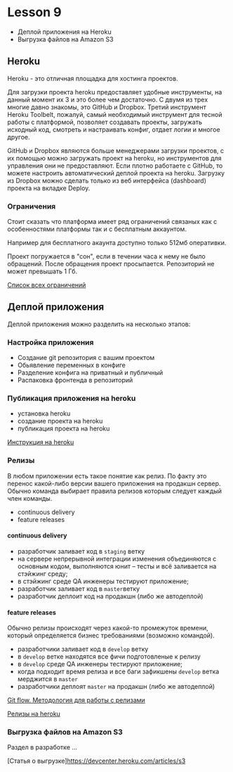 # Lesson 9

- Деплой приложения на Heroku 
- Выгрузка файлов на Amazon S3 

## Heroku

Heroku - это отличная площадка для хостинга проектов.

Для загрузки проекта heroku предоставляет удобные инструменты, на данный момент их 3 и это более чем достаточно. С двумя из трех многие давно знакомы, это GitHub и Dropbox. Третий инструмент Heroku Toolbelt, пожалуй, самый необходимый инструмент для тесной работы с платформой, позволяет создавать проекты, загружать исходный код, смотреть и настраивать конфиг, отдает логии и многое другое.

GitHub и Dropbox являются больше менеджерами загрузки проектов, с их помощью можно загружать проект на heroku, но инструментов для управления они не предоставляют. Если плотно работаете с GitHub, то можете настроить автоматический деплой проекта на heroku. Загрузку из Dropbox можно сделать только из веб интерфейса (dashboard) проекта на вкладке Deploy.

### Ограничения

Стоит сказать что платформа имеет ряд ограничений связаных как с особенностями платформы так и с бесплатным аккаунтом.

Например для бесплатного акаунта доступно только 512мб оперативки.

Проект погружается в "сон", если в течении часа к нему не было обращений. После обращения проект просыпается. Репозиторий не может превышать 1 Гб. 

[Список всех ограничений](https://devcenter.heroku.com/articles/limits)


## Деплой приложения

Деплой приложения можно разделить на несколько этапов:

### Настройка приложения
- Создание git репозитория с вашим проектом
- Обьявление переменных в конфиге
- Разделение конфига на приватный и публичный
- Распаковка фронтенда в репозиторий


### Публикация приложения на heroku
- установка heroku 
- создание проекта на heroku
- публикация проекта на heroku

[Инструкция на heroku](https://devcenter.heroku.com/articles/deploying-nodejs)


### Релизы

В любом приложении есть такое понятие как релиз. По факту это перенос какой-либо версии вашего приложения на продакшн сервер. Обычно команда выбирает правила релизов которым следует каждый член команды.

- continuous delivery
- feature releases

#### continuous delivery
- разработчик заливает код в `staging` ветку
- на сервере непрерывной интеграции изменения объединяются с основным кодом, выполняются юнит – тесты и всё заливается на стэйжинг среду;
- в стэйжинг среде QA инженеры тестируют приложение;
- разработчик заливает код в `master`ветку
- разработчик деплоит код на продакшн (либо же автодеплой)

#### feature releases
Обычно релизы происходят через какой-то промежуток времени, который определяется бизнес требованиями (возможно командой).

- разработчики заливает код в `develop` ветку
- в `develop` ветке находятся все фичи подготовленые к релизу
- в `develop` среде QA инженеры тестируют приложение;
- когда подходит время релиза и все баги зафикшены `develop` ветка мерджится в `master` 
- разработчики деплоят `master` на продакшн (либо же автодеплой)

[Git flow. Методология для работы с релизами](https://danielkummer.github.io/git-flow-cheatsheet/index.ru_RU.html)

[Релизы на heroku](https://devcenter.heroku.com/articles/releases)


### Выгрузка файлов на Amazon S3 

Раздел в разработке ...

[Статья о выгрузке]https://devcenter.heroku.com/articles/s3